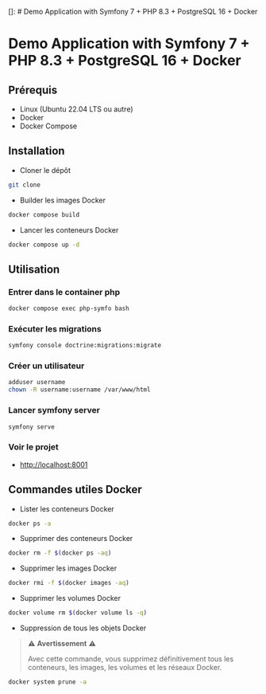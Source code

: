 []: # Demo Application with Symfony 7 + PHP 8.3 + PostgreSQL 16 + Docker
# Demo Application with Symfony 7 + PHP 8.3 + PostgreSQL 16 + Docker

## Prérequis
- Linux (Ubuntu 22.04 LTS ou autre)
- Docker
- Docker Compose

## Installation
- Cloner le dépôt
```bash
git clone
```

- Builder les images Docker
```bash
docker compose build
```

- Lancer les conteneurs Docker
```bash
docker compose up -d
```
## Utilisation

### Entrer dans le container php
```bash
docker compose exec php-symfo bash
```

### Exécuter les migrations
```bash
symfony console doctrine:migrations:migrate
```

### Créer un utilisateur
```bash
adduser username
chown -R username:username /var/www/html
```

### Lancer symfony server
```bash
symfony serve
```

### Voir le projet
- [http://localhost:8001](http://localhost:9000)

## Commandes utiles Docker
- Lister les conteneurs Docker
```bash
docker ps -a
```

- Supprimer des conteneurs Docker
```bash
docker rm -f $(docker ps -aq)
```

- Supprimer les images Docker
```bash
docker rmi -f $(docker images -aq)
```

- Supprimer les volumes Docker

```bash
docker volume rm $(docker volume ls -q)
```

- Suppression de tous les objets Docker
> ⚠️ **Avertissement** ⚠️
>
> Avec cette commande, vous supprimez définitivement tous les conteneurs, les images, les volumes et les réseaux Docker.
```bash
docker system prune -a
```
